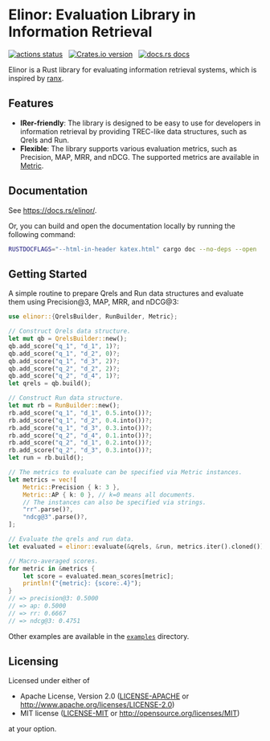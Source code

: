 # Elinor: Evaluation Library in Information Retrieval

<p align="left">
    <a href="https://github.com/kampersanda/elinor/actions/workflows/ci.yml?query=branch%3Amain"><img src="https://img.shields.io/github/actions/workflow/status/kampersanda/elinor/ci.yml?branch=main&style=flat-square" alt="actions status" /></a>
    &nbsp;
    <a href="https://crates.io/crates/elinor"><img src="https://img.shields.io/crates/v/elinor.svg?style=flat-square" alt="Crates.io version" /></a>
    &nbsp;
    <a href="https://docs.rs/elinor"><img src="https://img.shields.io/badge/docs-latest-blue.svg?style=flat-square" alt="docs.rs docs" /></a>
</p>

Elinor is a Rust library for evaluating information retrieval systems,
which is inspired by [ranx](https://github.com/AmenRa/ranx).

## Features

- **IRer-friendly**:
  The library is designed to be easy to use for developers in information retrieval
  by providing TREC-like data structures, such as Qrels and Run.
- **Flexible**:
  The library supports various evaluation metrics, such as Precision, MAP, MRR, and nDCG.
  The supported metrics are available in [Metric](https://docs.rs/elinor/latest/elinor/metrics/enum.Metric.html).

## Documentation

See https://docs.rs/elinor/.

Or, you can build and open the documentation locally
by running the following command:

```sh
RUSTDOCFLAGS="--html-in-header katex.html" cargo doc --no-deps --open
```

## Getting Started

A simple routine to prepare Qrels and Run data structures
and evaluate them using Precision@3, MAP, MRR, and nDCG@3:

```rust
use elinor::{QrelsBuilder, RunBuilder, Metric};

// Construct Qrels data structure.
let mut qb = QrelsBuilder::new();
qb.add_score("q_1", "d_1", 1)?;
qb.add_score("q_1", "d_2", 0)?;
qb.add_score("q_1", "d_3", 2)?;
qb.add_score("q_2", "d_2", 2)?;
qb.add_score("q_2", "d_4", 1)?;
let qrels = qb.build();

// Construct Run data structure.
let mut rb = RunBuilder::new();
rb.add_score("q_1", "d_1", 0.5.into())?;
rb.add_score("q_1", "d_2", 0.4.into())?;
rb.add_score("q_1", "d_3", 0.3.into())?;
rb.add_score("q_2", "d_4", 0.1.into())?;
rb.add_score("q_2", "d_1", 0.2.into())?;
rb.add_score("q_2", "d_3", 0.3.into())?;
let run = rb.build();

// The metrics to evaluate can be specified via Metric instances.
let metrics = vec![
    Metric::Precision { k: 3 },
    Metric::AP { k: 0 }, // k=0 means all documents.
    // The instances can also be specified via strings.
    "rr".parse()?,
    "ndcg@3".parse()?,
];

// Evaluate the qrels and run data.
let evaluated = elinor::evaluate(&qrels, &run, metrics.iter().cloned())?;

// Macro-averaged scores.
for metric in &metrics {
    let score = evaluated.mean_scores[metric];
    println!("{metric}: {score:.4}");
}
// => precision@3: 0.5000
// => ap: 0.5000
// => rr: 0.6667
// => ndcg@3: 0.4751
```

Other examples are available in the [`examples`](https://github.com/kampersanda/elinor/tree/main/examples) directory.

## Licensing

Licensed under either of

- Apache License, Version 2.0
  ([LICENSE-APACHE](LICENSE-APACHE) or http://www.apache.org/licenses/LICENSE-2.0)
- MIT license
  ([LICENSE-MIT](LICENSE-MIT) or http://opensource.org/licenses/MIT)

at your option.
